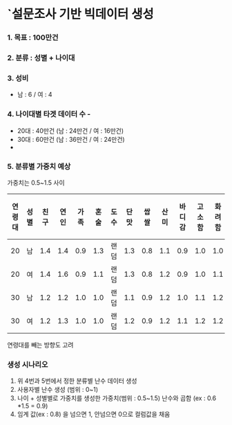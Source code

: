 # `설문조사 기반 빅데이터 생성

### 1. 목표 : 100만건

### 2. 분류 : 성별 + 나이대

### 3. 성비 

* 남 : 6 / 여 : 4

### 4. 나이대별 타겟 데이터 수 -  

* 20대 : 40만건 (남 : 24만건 / 여 : 16만건)
* 30대 : 60만건 (남 : 36만건 / 여 : 24만건)
* 

### 5. 분류별 가중치 예상 

가중치는 0.5~1.5 사이



| 연령대 | 성별 | 친구 | 연인 | 가족 | 혼술 | 도수 | 단맛 | 쌉쌀 | 산미 | 바디감 | 고소함 | 화려함 | 스파이시 | 깔끔함 | 탄산감 | 탁함 | 향   |
| ------ | ---- | ---- | ---- | ---- | ---- | ---- | ---- | ---- | ---- | ------ | ------ | ------ | -------- | ------ | ------ | ---- | ---- |
| 20     | 남   | 1.4  | 1.4  | 0.9  | 1.3  | 랜덤 | 1.3  | 0.8  | 1.1  | 0.9    | 1.0    | 1.0    | 0.9      | 1.3    | 1.0    | 1.1  | 1.1  |
| 20     | 여   | 1.4  | 1.6  | 0.9  | 1.1  | 랜덤 | 1.3  | 0.8  | 1.2  | 0.9    | 1.0    | 1.1    | 0.8      | 1.3    | 1.0    | 1.1  | 1.2  |
| 30     | 남   | 1.2  | 1.2  | 1.0  | 1.0  | 랜덤 | 1.1  | 0.9  | 1.2  | 1.0    | 1.1    | 1.2    | 1.0      | 1.3    | 1.1    | 1.2  | 1.3  |
| 30     | 여   | 1.2  | 1.3  | 1.0  | 1.0  | 랜덤 | 1.2  | 0.9  | 1.2  | 1.1    | 1.2    | 1.2    | 1.1      | 1.4    | 1.1    | 1.2  | 1.3  |

 

연령대를 빼는 방향도 고려



### 생성 시나리오

1. 위 4번과 5번에서 정한 분류별 난수 데이터 생성
2. 사용자별 난수 생성 (범위 : 0~1) 
3. 나이 + 성별별로 가중치를 생성한 가중치(범위 : 0.5~1.5) 난수와 곱함 (ex  : 0.6 *1.5  = 0.9) 
4. 임계 값(ex : 0.8) 을 넘으면 1, 안넘으면 0으로 컬럼값을 채움

 

